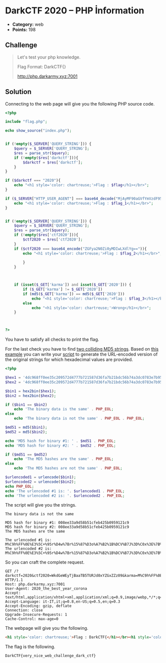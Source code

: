 # DarkCTF 2020 – PHP İnformation

* **Category:** web
* **Points:** 198

## Challenge

> Let's test your php knowledge.
> 
> Flag Format: DarkCTF{}
> 
> http://php.darkarmy.xyz:7001

## Solution

Connecting to the web page will give you the following PHP source code.

```php
<?php

include "flag.php";

echo show_source("index.php");


if (!empty($_SERVER['QUERY_STRING'])) {
    $query = $_SERVER['QUERY_STRING'];
    $res = parse_str($query);
    if (!empty($res['darkctf'])){
        $darkctf = $res['darkctf'];
    }
}

if ($darkctf === "2020"){
    echo "<h1 style='color: chartreuse;'>Flag : $flag</h1></br>";
}

if ($_SERVER["HTTP_USER_AGENT"] === base64_decode("MjAyMF90aGVfYmVzdF95ZWFyX2Nvcm9uYQ==")){
    echo "<h1 style='color: chartreuse;'>Flag : $flag_1</h1></br>";
}


if (!empty($_SERVER['QUERY_STRING'])) {
    $query = $_SERVER['QUERY_STRING'];
    $res = parse_str($query);
    if (!empty($res['ctf2020'])){
        $ctf2020 = $res['ctf2020'];
    }
    if ($ctf2020 === base64_encode("ZGFya2N0Zi0yMDIwLXdlYg==")){
        echo "<h1 style='color: chartreuse;'>Flag : $flag_2</h1></br>";
                
        }
    }



    if (isset($_GET['karma']) and isset($_GET['2020'])) {
        if ($_GET['karma'] != $_GET['2020'])
        if (md5($_GET['karma']) == md5($_GET['2020']))
            echo "<h1 style='color: chartreuse;'>Flag : $flag_3</h1></br>";
        else
            echo "<h1 style='color: chartreuse;'>Wrong</h1></br>";
    }



?>
```

You have to satisfy all checks to print the flag.

For the last check you have to find [two colliding MD5 strings](https://crypto.stackexchange.com/questions/1434/are-there-two-known-strings-which-have-the-same-md5-hash-value). Based on [this example](https://ideone.com/UyP22Z) you can write your [script](md5_collisions.php) to generate the URL-encoded version of the original strings for which hexadecimal values are provided.

```php
<?php

$hex1 = '4dc968ff0ee35c209572d4777b721587d36fa7b21bdc56b74a3dc0783e7b9518afbfa200a8284bf36e8e4b55b35f427593d849676da0d1555d8360fb5f07fea2';
$hex2 = '4dc968ff0ee35c209572d4777b721587d36fa7b21bdc56b74a3dc0783e7b9518afbfa202a8284bf36e8e4b55b35f427593d849676da0d1d55d8360fb5f07fea2';

$bin1 = hex2bin($hex1);
$bin2 = hex2bin($hex2);

if ($bin1 == $bin2)
	echo 'The binary data is the same' . PHP_EOL;
else 
	echo 'The binary data is not the same' . PHP_EOL . PHP_EOL;

$md51 = md5($bin1);
$md52 = md5($bin2);

echo 'MD5 hash for binary #1: ' . $md51 . PHP_EOL;
echo 'MD5 hash for binary #2: ' . $md52 . PHP_EOL;

if ($md51 == $md52)
	echo 'The MD5 hashes are the same' . PHP_EOL;
else 
	echo 'The MD5 hashes are not the same' . PHP_EOL;

$urlencoded1 = urlencode($bin1);
$urlencoded2 = urlencode($bin2);
echo PHP_EOL;
echo 'The urlencoded #1 is: '. $urlencoded1 . PHP_EOL;
echo 'The urlencoded #2 is: '. $urlencoded2 . PHP_EOL;
```

The script will give you the strings.

```
The binary data is not the same

MD5 hash for binary #1: 008ee33a9d58b51cfeb425b0959121c9
MD5 hash for binary #2: 008ee33a9d58b51cfeb425b0959121c9
The MD5 hashes are the same

The urlencoded #1 is: M%C9h%FF%0E%E3%5C+%95r%D4w%7Br%15%87%D3o%A7%B2%1B%DCV%B7J%3D%C0x%3E%7B%95%18%AF%BF%A2%00%A8%28K%F3n%8EKU%B3_Bu%93%D8Igm%A0%D1U%5D%83%60%FB_%07%FE%A2
The urlencoded #2 is: M%C9h%FF%0E%E3%5C+%95r%D4w%7Br%15%87%D3o%A7%B2%1B%DCV%B7J%3D%C0x%3E%7B%95%18%AF%BF%A2%02%A8%28K%F3n%8EKU%B3_Bu%93%D8Igm%A0%D1%D5%5D%83%60%FB_%07%FE%A2
```

So you can craft the complete request.

```
GET /?darkctf=2020&ctf2020=WkdGeWEyTjBaaTB5TURJd0xYZGxZZz09&karma=M%C9h%FF%0E%E3%5C+%95r%D4w%7Br%15%87%D3o%A7%B2%1B%DCV%B7J%3D%C0x%3E%7B%95%18%AF%BF%A2%00%A8%28K%F3n%8EKU%B3_Bu%93%D8Igm%A0%D1U%5D%83%60%FB_%07%FE%A2&2020=M%C9h%FF%0E%E3%5C+%95r%D4w%7Br%15%87%D3o%A7%B2%1B%DCV%B7J%3D%C0x%3E%7B%95%18%AF%BF%A2%02%A8%28K%F3n%8EKU%B3_Bu%93%D8Igm%A0%D1%D5%5D%83%60%FB_%07%FE%A2 HTTP/1.1
Host: php.darkarmy.xyz:7001
User-Agent: 2020_the_best_year_corona
Accept: text/html,application/xhtml+xml,application/xml;q=0.9,image/webp,*/*;q=0.8
Accept-Language: it-IT,it;q=0.8,en-US;q=0.5,en;q=0.3
Accept-Encoding: gzip, deflate
Connection: close
Upgrade-Insecure-Requests: 1
Cache-Control: max-age=0
```

The webpage will give you the following.

```html
<h1 style='color: chartreuse;'>Flag : DarkCTF{</h1></br><h1 style='color: chartreuse;'>Flag : very_</h1></br><h1 style='color: chartreuse;'>Flag : nice</h1></br><h1 style='color: chartreuse;'>Flag : _web_challenge_dark_ctf}</h1>
```

The flag is the following.

```
DarkCTF{very_nice_web_challenge_dark_ctf}
```